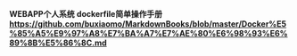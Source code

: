 **WEBAPP个人系统**
**dockerfile简单操作手册**
**https://github.com/buxiaomo/MarkdownBooks/blob/master/Docker%E5%85%A5%E9%97%A8%E7%BA%A7%E7%AE%80%E6%98%93%E6%89%8B%E5%86%8C.md**